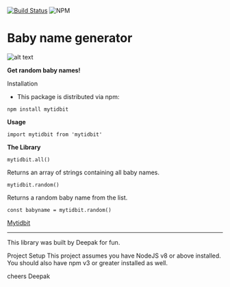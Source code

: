 [![Build Status](https://travis-ci.org/deechris27/opensource.svg?branch=master)](https://travis-ci.org/deechris27/opensource) ![NPM](https://img.shields.io/npm/l/mytidbit)


# Baby name generator

![alt text](https://i.pinimg.com/originals/85/a0/d4/85a0d4d9a3ad6a1a9b57deff8f0b9e04.jpg)

**Get random baby names!**

Installation
 - This package is distributed via npm:

```npm install mytidbit```

**Usage**

```import mytidbit from 'mytidbit'```


**The Library**

```mytidbit.all()```

Returns an array of strings containing all baby names.

```mytidbit.random()```

Returns a random baby name from the list.

```const babyname = mytidbit.random()```

[Mytidbit](https://www.npmjs.com/package/mytidbit)
*****************************************************************************************
This library was built by Deepak for fun.

Project Setup
This project assumes you have NodeJS v8 or above installed. You should also have npm v3 or greater installed as well.

cheers
Deepak

